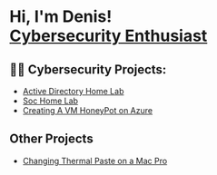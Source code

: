 <h1>Hi, I'm Denis! <br/> <a href="https://www.linkedin.com/in/denis-s-007398b3/">Cybersecurity Enthusiast</a>
<h2>👨‍💻 Cybersecurity Projects:</h2>

- [Active Directory Home Lab](https://github.com/deso2/Active-Directory-lab)
- [Soc Home Lab](https://github.com/deso2/SOC-Home-Lab)
- [Creating A VM HoneyPot on Azure](https://github.com/deso2/VM-HoneyPot-Configuration/blob/main/README.md)
<h2>Other Projects</h2>

- [Changing Thermal Paste on a Mac Pro](https://github.com/deso2/Mac_New_Paste/blob/main/README.md)
